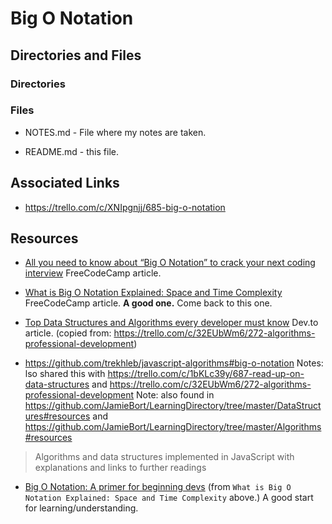 # Big O Notation

## Directories and Files
### Directories
### Files

* NOTES.md - File where my notes are taken.

* README.md - this file.

## Associated Links

* https://trello.com/c/XNIpgnjj/685-big-o-notation

## Resources

* [All you need to know about “Big O Notation” to crack your next coding interview](https://www.freecodecamp.org/news/all-you-need-to-know-about-big-o-notation-to-crack-your-next-coding-interview-9d575e7eec4/) FreeCodeCamp article. 

* [What is Big O Notation Explained: Space and Time Complexity](https://www.freecodecamp.org/news/big-o-notation-why-it-matters-and-why-it-doesnt-1674cfa8a23c/) FreeCodeCamp article. **A good one.** Come back to this one.

* [Top Data Structures and Algorithms every developer must know](https://dev.to/educative/top-data-structures-and-algorithms-every-developer-must-know-241a) Dev.to article. (copied from: https://trello.com/c/32EUbWm6/272-algorithms-professional-development)

* https://github.com/trekhleb/javascript-algorithms#big-o-notation
Notes: lso shared this with https://trello.com/c/1bKLc39y/687-read-up-on-data-structures  and https://trello.com/c/32EUbWm6/272-algorithms-professional-development
Note: also found in https://github.com/JamieBort/LearningDirectory/tree/master/DataStructures#resources and https://github.com/JamieBort/LearningDirectory/tree/master/Algorithms#resources
>Algorithms and data structures implemented in JavaScript with explanations and links to further readings

* [Big O Notation: A primer for beginning devs](https://www.educative.io/blog/a-big-o-primer-for-beginning-devs) 
(from `What is Big O Notation Explained: Space and Time Complexity` above.)
A good start for learning/understanding.